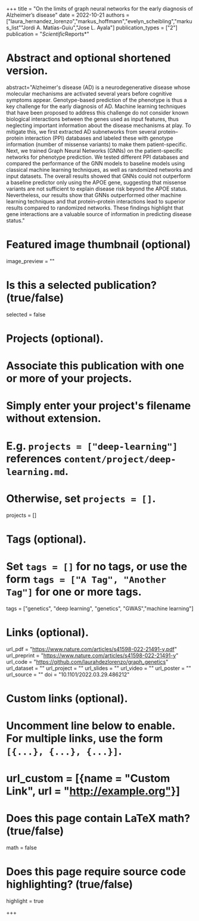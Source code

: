 +++
title = "On the limits of graph neural networks for the early diagnosis of Alzheimer’s disease"
date = 2022-10-21
authors = ["laura_hernandez_lorenzo","markus_hoffmann","evelyn_scheibling","markus_list""Jordi A. Matías-Guiu","Jose L. Ayala"]
publication_types = ["2"]
publication = "*Scientific*Reports*"

# Abstract and optional shortened version.
abstract="Alzheimer's disease (AD) is a neurodegenerative disease whose molecular mechanisms are activated several years before cognitive symptoms appear. Genotype-based prediction of the phenotype is thus a key challenge for the early diagnosis of AD. Machine learning techniques that have been proposed to address this challenge do not consider known biological interactions between the genes used as input features, thus neglecting important information about the disease mechanisms at play. To mitigate this, we first extracted AD subnetworks from several protein–protein interaction (PPI) databases and labeled these with genotype information (number of missense variants) to make them patient-specific. Next, we trained Graph Neural Networks (GNNs) on the patient-specific networks for phenotype prediction. We tested different PPI databases and compared the performance of the GNN models to baseline models using classical machine learning techniques, as well as randomized networks and input datasets. The overall results showed that GNNs could not outperform a baseline predictor only using the APOE gene, suggesting that missense variants are not sufficient to explain disease risk beyond the APOE status. Nevertheless, our results show that GNNs outperformed other machine learning techniques and that protein–protein interactions lead to superior results compared to randomized networks. These findings highlight that gene interactions are a valuable source of information in predicting disease status."

# Featured image thumbnail (optional)
image_preview = ""

# Is this a selected publication? (true/false)
selected = false

# Projects (optional).
#   Associate this publication with one or more of your projects.
#   Simply enter your project's filename without extension.
#   E.g. `projects = ["deep-learning"]` references `content/project/deep-learning.md`.
#   Otherwise, set `projects = []`.
projects = []

# Tags (optional).
#   Set `tags = []` for no tags, or use the form `tags = ["A Tag", "Another Tag"]` for one or more tags.
tags = ["genetics", "deep learning", "genetics", "GWAS","machine learning"]

# Links (optional).
url_pdf = "https://www.nature.com/articles/s41598-022-21491-y.pdf"
url_preprint = "https://www.nature.com/articles/s41598-022-21491-y"
url_code = "https://github.com/laurahdezlorenzo/graph_genetics"
url_dataset = ""
url_project = ""
url_slides = ""
url_video = ""
url_poster = ""
url_source = ""
doi = "10.1101/2022.03.29.486212"

# Custom links (optional).
#   Uncomment line below to enable. For multiple links, use the form `[{...}, {...}, {...}]`.
# url_custom = [{name = "Custom Link", url = "http://example.org"}]

# Does this page contain LaTeX math? (true/false)
math = false

# Does this page require source code highlighting? (true/false)
highlight = true

+++
